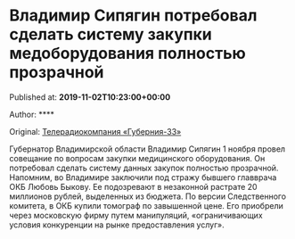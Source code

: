 
# Владимир Сипягин потребовал сделать систему закупки медоборудования полностью прозрачной

Published at: **2019-11-02T10:23:00+00:00**

Author: ****

Original: [Телерадиокомпания «Губерния-33»](https://trc33.ru/news/news-day/vladimir-sipyagin-potreboval-sdelat-sistemu-zakupki-medoborudovaniya-polnostyu-prozrachnoy/)

Губернатор Владимирской области Владимир Сипягин 1 ноября провел совещание по вопросам закупки медицинского оборудования. Он потребовал сделать систему данных закупок полностью прозрачной.
Напомним, во Владимире заключили под стражу бывшего главврача ОКБ Любовь Быкову. Ее подозревают в незаконной растрате 20 миллионов рублей, выделенных из бюджета. По версии Следственного комитета, в ОКБ купили томограф по завышенной цене. Его приобрели через московскую фирму путем манипуляций, «ограничивающих условия конкуренции на рынке предоставления услуг».
